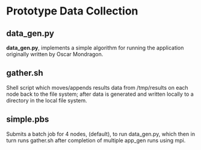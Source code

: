 # Prototype Data Collection

## data_gen.py

**data_gen.py**, implements a simple algorithm for running the application originally written by Oscar
Mondragon.

## gather.sh

Shell script which moves/appends results data from /tmp/results on each node back to the file system; after
data is generated and written locally to a directory in the local file system.

## simple.pbs

Submits a batch job for 4 nodes, (default), to run data_gen.py, which then in turn runs gather.sh after
completion of multiple app_gen runs using mpi.

